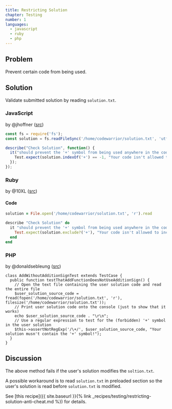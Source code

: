 ```yaml
---
title: Restricting Solution
chapter: Testing
number: 1
languages:
  - javascript
  - ruby
  - php
---
```


## Problem

Prevent certain code from being used.

## Solution

Validate submitted solution by reading `solution.txt`.

### JavaScript

by @jhoffner ([src](https://www.codewars.com/kumite/579d80d97cb1f385ed000231?sel=579d80d97cb1f385ed000231))

```javascript
const fs = require('fs');
const solution = fs.readFileSync('/home/codewarrior/solution.txt', 'utf8');

describe("Check Solution", function() {
  it("should prevent the '+' symbol from being used anywhere in the code", function() {
    Test.expect(solution.indexOf('+') == -1, "Your code isn't allowed to include the + symbol!");
  });
});
```

### Ruby

by @10XL ([src](https://www.codewars.com/kumite/579d80d97cb1f385ed000231?sel=58c3fec98b4f2e7e0e000138))

#### Code

```ruby
solution = File.open('/home/codewarrior/solution.txt', 'r').read

describe "Check Solution" do
  it "should prevent the '+' symbol from being used anywhere in the code" do
    Test.expect(solution.exclude?('+'), "Your code isn't allowed to include the + symbol!")
  end
end
```

### PHP

by @donaldsebleung ([src](https://www.codewars.com/kumite/579d80d97cb1f385ed000231?sel=58c67d4c6aed00e7120001b6))

```php?start_inline=true
class AddWithoutAdditionSignTest extends TestCase {
  public function testThatAddFunctionDoesNotUseAdditionSign() {
    // Open the text file containing the user solution code and read the entire file
    $user_solution_source_code = fread(fopen('/home/codewarrior/solution.txt', 'r'), filesize('/home/codewarrior/solution.txt'));
    // Print user solution code onto the console (just to show that it works)
    echo $user_solution_source_code . "\r\n";
    // Use a regular expression to test for the (forbidden) '+' symbol in the user solution
    $this->assertNotRegExp('/\+/', $user_solution_source_code, "Your solution musn't contain the '+' symbol!");
  }
}
```

## Discussion

The above method fails if the user's solution modifies the `soltion.txt`.

A possible workaround is to read `solution.txt` in preloaded section so the user's solution is read before `solution.txt` is modified.

See [this recipe]({{ site.baseurl }}{% link _recipes/testing/restricting-solution-anti-cheat.md %}) for details.
